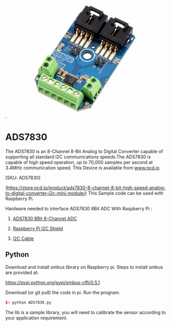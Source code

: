 [![ADS7830](ADS7830_I2CADC.png)](https://store.ncd.io/product/ads7830-8-channel-8-bit-high-speed-analog-to-digital-converter-i2c-mini-module/).

# ADS7830

The ADS7830 is an 8-Channel 8-Bit Analog to Digital Converter capable of supporting all standard I2C communications speeds.The ADS7830 is capable of high speed operation, up to 70,000 samples per second at 3.4MHz communication speed. 
This Device is available from www.ncd.io

[SKU: ADS7830]

(https://store.ncd.io/product/ads7830-8-channel-8-bit-high-speed-analog-to-digital-converter-i2c-mini-module/)
This Sample code can be used with Raspberry Pi.

Hardware needed to interface ADS7830 8Bit ADC With Raspberry Pi :

1. <a href="https://store.ncd.io/product/ads7830-8-channel-8-bit-high-speed-analog-to-digital-converter-i2c-mini-module/">ADS7830 8Bit 8-Channel ADC</a>

2. <a href="https://store.ncd.io/product/i2c-shield-for-raspberry-pi-3-pi2-with-outward-facing-i2c-port-terminates-over-hdmi-port/">Raspberry Pi I2C Shield</a>

3. <a href="https://store.ncd.io/product/i%C2%B2c-cable/">I2C Cable</a>

## Python

Download and install smbus library on Raspberry pi. Steps to install smbus are provided at:

https://pypi.python.org/pypi/smbus-cffi/0.5.1

Download (or git pull) the code in pi. Run the program.

```cpp
$> python ADS7830.py
```
The lib is a sample library, you will need to calibrate the sensor according to your application requirement.
